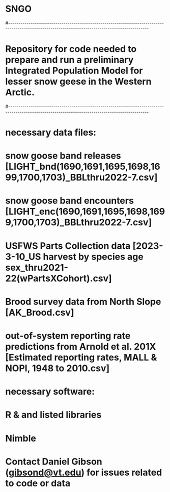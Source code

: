 # SNGO
#--------------------------------------------------------------------------------------------------------------------------------------------------
# Repository for code needed to prepare and run a preliminary Integrated Population Model for lesser snow geese in the Western Arctic.
#--------------------------------------------------------------------------------------------------------------------------------------------------


# necessary data files: 
# snow goose band releases [LIGHT_bnd(1690,1691,1695,1698,1699,1700,1703)_BBLthru2022-7.csv]
# snow goose band encounters [LIGHT_enc(1690,1691,1695,1698,1699,1700,1703)_BBLthru2022-7.csv]
# USFWS Parts Collection data [2023-3-10_US harvest by species age sex_thru2021-22(wPartsXCohort).csv]
# Brood survey data from North Slope [AK_Brood.csv]
# out-of-system reporting rate predictions from Arnold et al. 201X [Estimated reporting rates, MALL & NOPI, 1948 to 2010.csv]


# necessary software: 
# R & and listed libraries
# Nimble


# Contact Daniel Gibson (gibsond@vt.edu) for issues related to code or data
